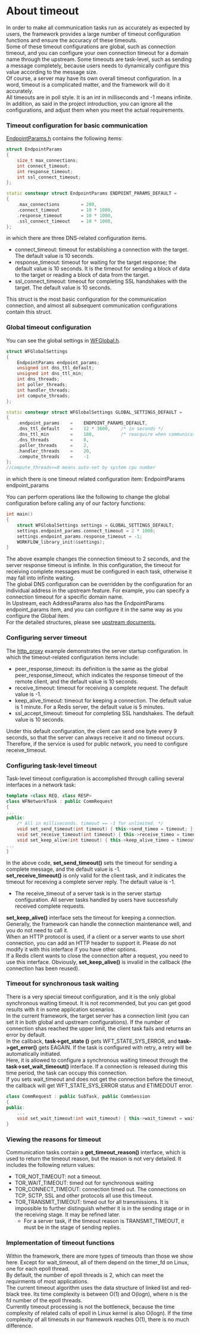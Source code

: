 # About timeout

In order to make all communication tasks run as accurately as expected by users, the framework provides a large number of timeout configuration functions and ensure the accuracy of these timeouts.   
Some of these timeout configurations are global, such as connection timeout, and you can configure your own connection timeout for a domain name through the upstream.
Some timeouts are task-level, such as sending a message completely, because users needs to dynamically configure this value according to the message size.   
Of course, a server may have its own overall timeout configuration. In a word, timeout is a complicated matter, and the framework will do it accurately.   
All timeouts are in poll style. It is an int in milliseconds and -1 means infinite.   
In addition, as said in the project introduction, you can ignore all the configurations, and adjust them when you meet the actual requirements.

### Timeout configuration for basic communication

[EndpointParams.h](../src/manager/EndpointParams.h) contains the following items:

~~~cpp
struct EndpointParams
{
    size_t max_connections;
    int connect_timeout;
    int response_timeout;
    int ssl_connect_timeout;
};

static constexpr struct EndpointParams ENDPOINT_PARAMS_DEFAULT =
{
    .max_connections        = 200,
    .connect_timeout        = 10 * 1000,
    .response_timeout       = 10 * 1000,
    .ssl_connect_timeout    = 10 * 1000,
};
~~~

in which there are three DNS-related configuration items.

* connect\_timeout: timeout for establishing a connection with the target. The default value is 10 seconds.
* response\_timeout: timeout for waiting for the target response; the default value is 10 seconds. It is the timeout for sending a block of data to the target or reading a block of data from the target.
* ssl\_connect\_timeout: timeout for completing SSL handshakes with the target. The default value is 10 seconds.

This struct is the most basic configuration for  the communication connection, and almost all subsequent communication configurations contain this struct.

### Global timeout configuration

You can see the global settings in [WFGlobal.h](../src/manager/WFGlobal.h).

~~~cpp
struct WFGlobalSettings
{
    EndpointParams endpoint_params;
    unsigned int dns_ttl_default;
    unsigned int dns_ttl_min;
    int dns_threads;
    int poller_threads;
    int handler_threads;
    int compute_threads;
};

static constexpr struct WFGlobalSettings GLOBAL_SETTINGS_DEFAULT =
{
    .endpoint_params    =    ENDPOINT_PARAMS_DEFAULT,
    .dns_ttl_default    =    12 * 3600,    /* in seconds */
    .dns_ttl_min        =    180,          /* reacquire when communication error */
    .dns_threads        =    8,
    .poller_threads     =    2,
    .handler_threads    =    20,
    .compute_threads    =    -1
};
//compute_threads<=0 means auto-set by system cpu number
~~~

in which there is one timeout related configuration item: EndpointParams endpoint\_params

You can perform operations like the following  to change the global configuration before calling any of our factory functions:

~~~cpp
int main()
{
    struct WFGlobalSettings settings = GLOBAL_SETTINGS_DEFAULT;
    settings.endpoint_params.connect_timeout = 2 * 1000;
    settings.endpoint_params.response_timeout = -1;
    WORKFLOW_library_init(&settings);
}
~~~

The above example changes the connection timeout to 2 seconds, and the server response timeout is infinite. In this configuration, the timeout for receiving complete messages must be configured in each task, otherwise it may fall into infinite waiting.   
The global DNS configuration can be overridden by the configuration for an individual address in the upstream feature. For example, you can specify a connection timeout for a specific domain name.   
In Upstream, each AddressParams also has  the EndpointParams endpoint\_params item, and you can configure it in the same way as you configure the Global item.   
For the detailed structures, please see [upstream documents.](tutorial-10-upstream.md#Address)

### Configuring server timeout

The [http\_proxy](./tutorial-05-http_proxy.md) example demonstrates the server startup configuration. In which the timeout-related configuration items include:

* peer\_response\_timeout: its definition is the same as the global peer\_response\_timeout, which indicates the response timeout of the remote client, and the default value is 10 seconds.
* receive\_timeout: timeout for receiving a complete request. The default value is -1.
* keep\_alive\_timeout: timeout for keeping a connection. The default value is 1 minute. For a Redis server, the default value is 5 minutes.
* ssl\_accept\_timeout: timeout for completing SSL handshakes. The default value is 10 seconds.

Under this default configuration, the client can send one byte every 9 seconds, so that the server can always receive it and no timeout occurs. Therefore, if the service is used for public network, you need to configure receive\_timeout.

### Configuring task-level timeout

Task-level timeout configuration is accomplished through calling several interfaces in a network task:

~~~cpp
template <class REQ, class RESP>
class WFNetworkTask : public CommRequest
{
...
public:
    /* All in milliseconds. timeout == -1 for unlimited. */
    void set_send_timeout(int timeout) { this->send_timeo = timeout; }
    void set_receive_timeout(int timeout) { this->receive_timeo = timeout; }
    void set_keep_alive(int timeout) { this->keep_alive_timeo = timeout; }
...
}
~~~

In the above code, **set\_send\_timeout()** sets the timeout for sending a complete message, and the default value is -1.   
**set\_receive\_timeout()** is only valid for the client task, and it indicates the timeout for receiving a complete server reply. The default value is -1.

  * The receive\_timeout of a server task is in the server startup configuration. All server tasks handled by users have successfully received complete requests.

**set\_keep\_alive()** interface sets the timeout for keeping a connection. Generally, the framework can handle the connection maintenance well, and you do not need to call it.   
When an HTTP protocol is used, if a client or a server wants to use short connection, you can add an HTTP header to support it. Please do not modify it with this interface if you have other options.   
If a Redis client wants to close the connection after a request, you need to use this interface. Obviously, **set\_keep\_alive()** is invalid in the callback (the connection has been reused).

### Timeout for synchronous task waiting 

There is a very special timeout configuration, and it is the only global synchronous waiting timeout. It is not recommended,  but you can get good results with it in some application scenarios.   
In the current framework, the target server has a connection limit (you can set it in both global and upstream configurations). If the number of connection shas reached the upper limit,  the client task fails and returns an error by default.   
In the callback, **task->get\_state ()** gets WFT\_STATE\_SYS\_ERROR, and **task->get\_error()** gets EAGAIN. If the task is configured with retry, a retry will be automatically initiated.   
Here, it is allowed to configure a synchronous waiting timeout through the **task->set\_wait\_timeout()** interface. If a connection is released during this time period, the task can occupy this connection.   
If you sets wait\_timeout and does not get the connection before the timeout, the callback will get WFT\_STATE\_SYS\_ERROR status and ETIMEDOUT error.

~~~cpp
class CommRequest : public SubTask, public CommSession
{
public:
    ...
    void set_wait_timeout(int wait_timeout) { this->wait_timeout = wait_timeout; }
}
~~~

### Viewing the reasons for timeout

Communication tasks contain a **get\_timeout\_reason()** interface, which is used to return the timeout reason, but the reason is not very detailed. It includes the following return values:

* TOR\_NOT\_TIMEOUT: not a timeout.
* TOR\_WAIT\_TIMEOUT: timed out for synchronous waiting
* TOR\_CONNECT\_TIMEOUT: connection timed out. The connections on TCP, SCTP, SSL and other protocols all use this timeout.
* TOR\_TRANSMIT\_TIMEOUT: timed out for all transmissions. It is impossible to further distinguish whether it is in the sending stage or in the receiving stage. It may be refined later.
  * For a server task, if the timeout reason is TRANSMIT\_TIMEOUT, it must be in the stage of sending replies.

### Implementation of timeout functions

Within the framework, there are more types of timeouts than those we show here. Except for wait\_timeout, all of them depend on the timer\_fd on Linux, one for each epoll thread.   
By default, the number of epoll threads is 2, which can meet the requirments of most applications.   
The current timeout algorithm uses the data structure of linked list and red-black tree. Its time complexity is between O(1) and O(logn), where n is the fd number of the epoll threads.   
Currently timeout processing is not the bottleneck, because the time complexity of related calls of epoll in Linux kernel is also O(logn). If the time complexity of all timeouts in our framework reaches O(1), there is no much difference.